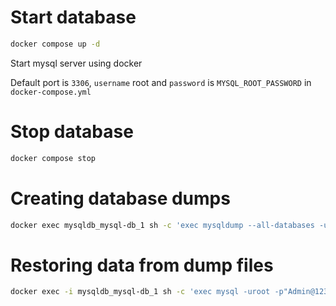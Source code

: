 # Start database

```bash
docker compose up -d
```
Start mysql server using docker

Default port is `3306`, `username` root and `password` is `MYSQL_ROOT_PASSWORD` in `docker-compose.yml`

# Stop database
```bash
docker compose stop
```

# Creating database dumps
```bash
docker exec mysqldb_mysql-db_1 sh -c 'exec mysqldump --all-databases -uroot -p"Admin@123"' > db-dumps/all-databases.sql
```

# Restoring data from dump files
```bash
docker exec -i mysqldb_mysql-db_1 sh -c 'exec mysql -uroot -p"Admin@123"' < db-dumps/all-databases.sql
```
